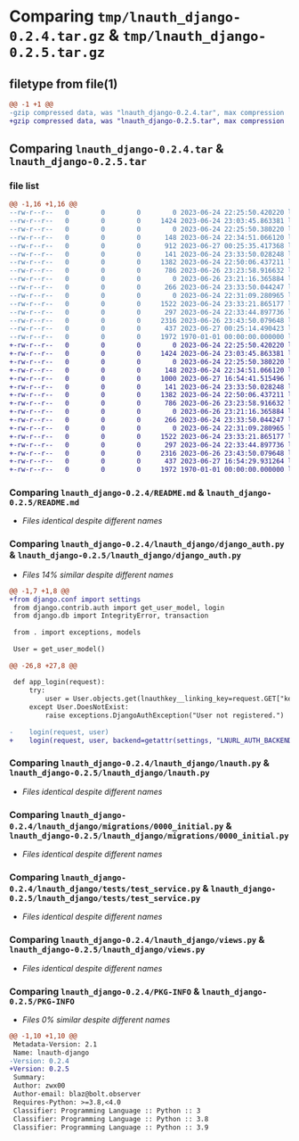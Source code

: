 # Comparing `tmp/lnauth_django-0.2.4.tar.gz` & `tmp/lnauth_django-0.2.5.tar.gz`

## filetype from file(1)

```diff
@@ -1 +1 @@
-gzip compressed data, was "lnauth_django-0.2.4.tar", max compression
+gzip compressed data, was "lnauth_django-0.2.5.tar", max compression
```

## Comparing `lnauth_django-0.2.4.tar` & `lnauth_django-0.2.5.tar`

### file list

```diff
@@ -1,16 +1,16 @@
--rw-r--r--   0        0        0        0 2023-06-24 22:25:50.420220 lnauth_django-0.2.4/LICENSE
--rw-r--r--   0        0        0     1424 2023-06-24 23:03:45.863381 lnauth_django-0.2.4/README.md
--rw-r--r--   0        0        0        0 2023-06-24 22:25:50.380220 lnauth_django-0.2.4/lnauth_django/__init__.py
--rw-r--r--   0        0        0      148 2023-06-24 22:34:51.066120 lnauth_django-0.2.4/lnauth_django/apps.py
--rw-r--r--   0        0        0      912 2023-06-27 00:25:35.417368 lnauth_django-0.2.4/lnauth_django/django_auth.py
--rw-r--r--   0        0        0      141 2023-06-24 23:33:50.028248 lnauth_django-0.2.4/lnauth_django/exceptions.py
--rw-r--r--   0        0        0     1382 2023-06-24 22:50:06.437211 lnauth_django-0.2.4/lnauth_django/lnauth.py
--rw-r--r--   0        0        0      786 2023-06-26 23:23:58.916632 lnauth_django-0.2.4/lnauth_django/migrations/0000_initial.py
--rw-r--r--   0        0        0        0 2023-06-26 23:21:16.365884 lnauth_django-0.2.4/lnauth_django/migrations/__init__.py
--rw-r--r--   0        0        0      266 2023-06-24 23:33:50.044247 lnauth_django-0.2.4/lnauth_django/models.py
--rw-r--r--   0        0        0        0 2023-06-24 22:31:09.280965 lnauth_django-0.2.4/lnauth_django/tests/__init__.py
--rw-r--r--   0        0        0     1522 2023-06-24 23:33:21.865177 lnauth_django-0.2.4/lnauth_django/tests/test_service.py
--rw-r--r--   0        0        0      297 2023-06-24 22:33:44.897736 lnauth_django-0.2.4/lnauth_django/urls.py
--rw-r--r--   0        0        0     2316 2023-06-26 23:43:50.079648 lnauth_django-0.2.4/lnauth_django/views.py
--rw-r--r--   0        0        0      437 2023-06-27 00:25:14.490423 lnauth_django-0.2.4/pyproject.toml
--rw-r--r--   0        0        0     1972 1970-01-01 00:00:00.000000 lnauth_django-0.2.4/PKG-INFO
+-rw-r--r--   0        0        0        0 2023-06-24 22:25:50.420220 lnauth_django-0.2.5/LICENSE
+-rw-r--r--   0        0        0     1424 2023-06-24 23:03:45.863381 lnauth_django-0.2.5/README.md
+-rw-r--r--   0        0        0        0 2023-06-24 22:25:50.380220 lnauth_django-0.2.5/lnauth_django/__init__.py
+-rw-r--r--   0        0        0      148 2023-06-24 22:34:51.066120 lnauth_django-0.2.5/lnauth_django/apps.py
+-rw-r--r--   0        0        0     1000 2023-06-27 16:54:41.515496 lnauth_django-0.2.5/lnauth_django/django_auth.py
+-rw-r--r--   0        0        0      141 2023-06-24 23:33:50.028248 lnauth_django-0.2.5/lnauth_django/exceptions.py
+-rw-r--r--   0        0        0     1382 2023-06-24 22:50:06.437211 lnauth_django-0.2.5/lnauth_django/lnauth.py
+-rw-r--r--   0        0        0      786 2023-06-26 23:23:58.916632 lnauth_django-0.2.5/lnauth_django/migrations/0000_initial.py
+-rw-r--r--   0        0        0        0 2023-06-26 23:21:16.365884 lnauth_django-0.2.5/lnauth_django/migrations/__init__.py
+-rw-r--r--   0        0        0      266 2023-06-24 23:33:50.044247 lnauth_django-0.2.5/lnauth_django/models.py
+-rw-r--r--   0        0        0        0 2023-06-24 22:31:09.280965 lnauth_django-0.2.5/lnauth_django/tests/__init__.py
+-rw-r--r--   0        0        0     1522 2023-06-24 23:33:21.865177 lnauth_django-0.2.5/lnauth_django/tests/test_service.py
+-rw-r--r--   0        0        0      297 2023-06-24 22:33:44.897736 lnauth_django-0.2.5/lnauth_django/urls.py
+-rw-r--r--   0        0        0     2316 2023-06-26 23:43:50.079648 lnauth_django-0.2.5/lnauth_django/views.py
+-rw-r--r--   0        0        0      437 2023-06-27 16:54:29.931264 lnauth_django-0.2.5/pyproject.toml
+-rw-r--r--   0        0        0     1972 1970-01-01 00:00:00.000000 lnauth_django-0.2.5/PKG-INFO
```

### Comparing `lnauth_django-0.2.4/README.md` & `lnauth_django-0.2.5/README.md`

 * *Files identical despite different names*

### Comparing `lnauth_django-0.2.4/lnauth_django/django_auth.py` & `lnauth_django-0.2.5/lnauth_django/django_auth.py`

 * *Files 14% similar despite different names*

```diff
@@ -1,7 +1,8 @@
+from django.conf import settings
 from django.contrib.auth import get_user_model, login
 from django.db import IntegrityError, transaction
 
 from . import exceptions, models
 
 User = get_user_model()
 
@@ -26,8 +27,8 @@
 
 def app_login(request):
     try:
         user = User.objects.get(lnauthkey__linking_key=request.GET["key"])
     except User.DoesNotExist:
         raise exceptions.DjangoAuthException("User not registered.")
 
-    login(request, user)
+    login(request, user, backend=getattr(settings, "LNURL_AUTH_BACKEND", None))
```

### Comparing `lnauth_django-0.2.4/lnauth_django/lnauth.py` & `lnauth_django-0.2.5/lnauth_django/lnauth.py`

 * *Files identical despite different names*

### Comparing `lnauth_django-0.2.4/lnauth_django/migrations/0000_initial.py` & `lnauth_django-0.2.5/lnauth_django/migrations/0000_initial.py`

 * *Files identical despite different names*

### Comparing `lnauth_django-0.2.4/lnauth_django/tests/test_service.py` & `lnauth_django-0.2.5/lnauth_django/tests/test_service.py`

 * *Files identical despite different names*

### Comparing `lnauth_django-0.2.4/lnauth_django/views.py` & `lnauth_django-0.2.5/lnauth_django/views.py`

 * *Files identical despite different names*

### Comparing `lnauth_django-0.2.4/PKG-INFO` & `lnauth_django-0.2.5/PKG-INFO`

 * *Files 0% similar despite different names*

```diff
@@ -1,10 +1,10 @@
 Metadata-Version: 2.1
 Name: lnauth-django
-Version: 0.2.4
+Version: 0.2.5
 Summary: 
 Author: zwx00
 Author-email: blaz@bolt.observer
 Requires-Python: >=3.8,<4.0
 Classifier: Programming Language :: Python :: 3
 Classifier: Programming Language :: Python :: 3.8
 Classifier: Programming Language :: Python :: 3.9
```

